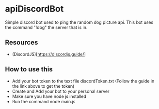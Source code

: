 # apiDiscordBot
Simple discord bot used to ping the random dog picture api. 
This bot uses the command "!dog" the server that is in.

## Resources
- (DiscordJS)[https://discordjs.guide/]

## How to use this
- Add your bot token to the text file discordToken.txt (Follow the guide in the link above to get the token) 
- Create and Add your bot to your personal server
- Make sure you have node js installed
- Run the command node main.js